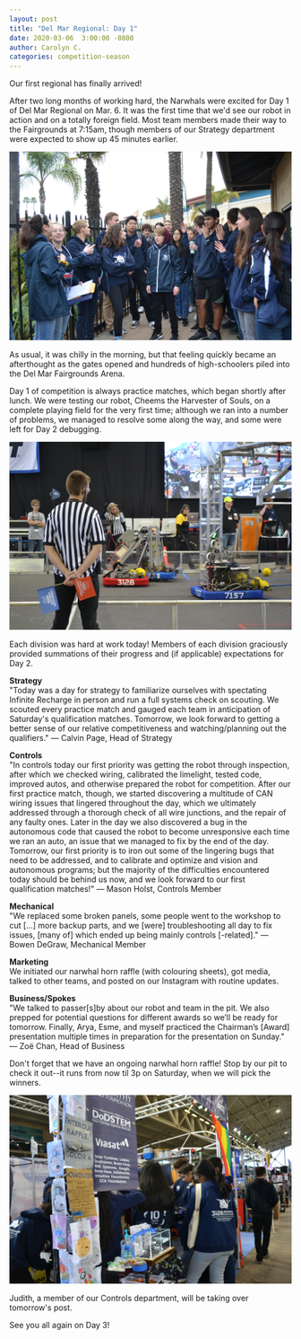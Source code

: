 ```yaml
---
layout: post
title: "Del Mar Regional: Day 1"
date: 2020-03-06  3:00:00 -0800
author: Carolyn C.
categories: competition-season
---
```


Our first regional has finally arrived! 

After two long months of working hard, the Narwhals were excited for Day 1 of Del Mar Regional on Mar. 6. It was the first time that we'd see our robot in action and on a totally foreign field. Most team members made their way to the Fairgrounds at 7:15am, though members of our Strategy department were expected to show up 45 minutes earlier.

<img src="/assets/blog_photos/2020DMR/2020DMR1-1.jpg" class="leftimage">

As usual, it was chilly in the morning, but that feeling quickly became an afterthought as the gates opened and hundreds of high-schoolers piled into the Del Mar Fairgrounds Arena.

Day 1 of competition is always practice matches, which began shortly after lunch. We were testing our robot, Cheems the Harvester of Souls, on a complete playing field for the very first time; although we ran into a number of problems, we managed to resolve some along the way, and some were left for Day 2 debugging.

<img src="/assets/blog_photos/2020DMR/2020DMR1-2.jpg" class="rightImage">

Each division was hard at work today! Members of each division graciously provided summations of their progress and (if applicable) expectations for Day 2.

**Strategy**
<br>
"Today was a day for strategy to familiarize ourselves with spectating Infinite Recharge in person and run a full systems check on scouting. We scouted every practice match and gauged each team in anticipation of Saturday's qualification matches. Tomorrow, we look forward to getting a better sense of our relative competitiveness and watching/planning out the qualifiers."
— Calvin Page, Head of Strategy

**Controls**
<br>
"In controls today our first priority was getting the robot through inspection, after which we checked wiring, calibrated the limelight, tested code, improved autos, and otherwise prepared the robot for competition. After our first practice match, though, we started discovering a multitude of CAN wiring issues that lingered throughout the day, which we ultimately addressed through a thorough check of all wire junctions, and the repair of any faulty ones. Later in the day we also discovered a bug in the autonomous code that caused the robot to become unresponsive each time we ran an auto, an issue that we managed to fix by the end of the day. Tomorrow, our first priority is to iron out some of the lingering bugs that need to be addressed, and to calibrate and optimize and vision and autonomous programs; but the majority of the difficulties encountered today should be behind us now, and we look forward to our first qualification matches!"
— Mason Holst, Controls Member

**Mechanical**
<br>
"We replaced some broken panels, some people went to the workshop to cut [...] more backup parts, and we [were] troubleshooting all day to fix issues, [many of] which ended up being mainly controls [-related]."
— Bowen DeGraw, Mechanical Member

**Marketing**
<br>
We initiated our narwhal horn raffle (with colouring sheets), got media, talked to other teams, and posted on our Instagram with routine updates.

**Business/Spokes**
<br>
"We talked to passer[s]by about our robot and team in the pit. We also prepped for potential questions for different awards so we’ll be ready for tomorrow. Finally, Arya, Esme, and myself practiced the Chairman’s [Award] presentation multiple times in preparation for the presentation on Sunday."
— Zoë Chan, Head of Business

Don't forget that we have an ongoing narwhal horn raffle! Stop by our pit to check it out--it runs from now til 3p on Saturday, when we will pick the winners.

<img src="/assets/blog_photos/2020DMR/2020DMR1-3.jpg" class="verticalImage  ">

Judith, a member of our Controls department, will be taking over tomorrow's post.

See you all again on Day 3!
